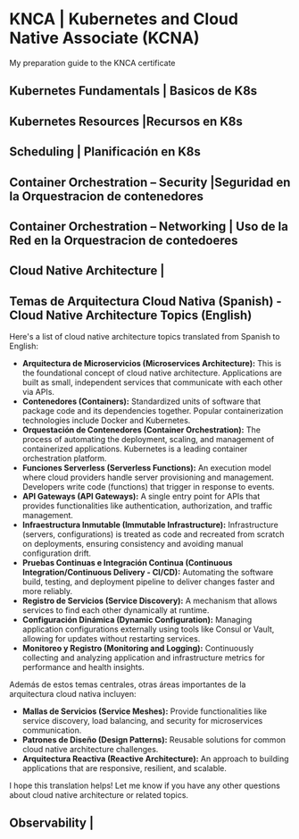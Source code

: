 # KNCA | Kubernetes and Cloud Native Associate (KCNA)
My preparation guide to the KNCA certificate

## Kubernetes Fundamentals | Basicos de K8s

## Kubernetes Resources |Recursos en K8s

## Scheduling | Planificación en K8s

## Container Orchestration – Security |Seguridad en la Orquestracion de contenedores

## Container Orchestration – Networking | Uso de la Red en la Orquestracion de contedoeres

## Cloud Native Architecture |
   <!---###Content
   ###Autoscaling 
   ###Horizontal Pod Autoscaler
   ###Vertical Pod Autoscaler
   ###Cluster Autoscaler
   ###Serverless
   ###Kubernetes Enhancement Proposals (KEPs)
   ###Kubernetes SIG
   ###Open Standards
--->


## Temas de Arquitectura Cloud Nativa (Spanish) - Cloud Native Architecture Topics (English)

Here's a list of cloud native architecture topics translated from Spanish to English:

* **Arquitectura de Microservicios (Microservices Architecture):**  This is the foundational concept of cloud native architecture. Applications are built as small, independent services that communicate with each other via APIs. 
* **Contenedores (Containers):**  Standardized units of software that package code and its dependencies together. Popular containerization technologies include Docker and Kubernetes.
* **Orquestación de Contenedores (Container Orchestration):**  The process of automating the deployment, scaling, and management of containerized applications. Kubernetes is a leading container orchestration platform.
* **Funciones Serverless (Serverless Functions):**  An execution model where cloud providers handle server provisioning and management. Developers write code (functions) that trigger in response to events.
* **API Gateways (API Gateways):**  A single entry point for APIs that provides functionalities like authentication, authorization, and traffic management.
* **Infraestructura Inmutable (Immutable Infrastructure):**  Infrastructure (servers, configurations) is treated as code and recreated from scratch on deployments, ensuring consistency and avoiding manual configuration drift.
* **Pruebas Continuas e Integración Continua (Continuous Integration/Continuous Delivery - CI/CD):** Automating the software build, testing, and deployment pipeline to deliver changes faster and more reliably.
* **Registro de Servicios (Service Discovery):**  A mechanism that allows services to find each other dynamically at runtime.
* **Configuración Dinámica (Dynamic Configuration):**  Managing application configurations externally using tools like Consul or Vault, allowing for updates without restarting services.
* **Monitoreo y Registro (Monitoring and Logging):**  Continuously collecting and analyzing application and infrastructure metrics for performance and health insights.

Además de estos temas centrales, otras áreas importantes de la arquitectura cloud nativa incluyen:

* **Mallas de Servicios (Service Meshes):**  Provide functionalities like service discovery, load balancing, and security for microservices communication.
* **Patrones de Diseño (Design Patterns):** Reusable solutions for common cloud native architecture challenges.
* **Arquitectura Reactiva (Reactive Architecture):**  An approach to building applications that are responsive, resilient, and scalable.

I hope this translation helps! Let me know if you have any other questions about cloud native architecture or related topics. 

## Observability |






